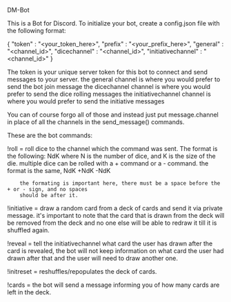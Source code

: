 DM-Bot

This is a Bot for Discord.
To initialize your bot, create a config.json file with the following format:

{
    "token" : "<your_token_here>",
    "prefix" : "<your_prefix_here>",
    "general" : "<channel_id>",
    "dicechannel" : "<channel_id>",
    "initiativechannel" : "<channel_id>"
}

The token is your unique server token for this bot to connect and send messages to your server.
the general channel is where you would prefer to send the bot join message
the dicechannel channel is where you would prefer to send the dice rolling messages
the initiativechannel channel is where you would prefer to send the initiative messages

You can of course forgo all of those and instead just put message.channel in place of all the 
channels in the send_message() commands.


These are the bot commands:

!roll = roll dice to the channel which the command was sent. The format is the following:
        NdK where N is the number of dice, and K is the size of the die.
        multiple dice can be rolled with a + command or a - command. the format is the same,
        NdK +NdK -NdK 

        the formating is important here, there must be a space before the + or - sign, and no spaces
        should be after it.

!initiative = draw a random card from a deck of cards and send it via private message.
        it's important to note that the card that is drawn from the deck will be removed from 
        the deck and no one else will be able to redraw it till it is shuffled again.

!reveal = tell the initiativechannel what card the user has drawn
        after the card is revealed, the bot will not keep information on what card the user had
        drawn after that and the user will need to draw another one.

!initreset = reshuffles/repopulates the deck of cards.

!cards = the bot will send a message informing you of how many cards are left in the deck.
